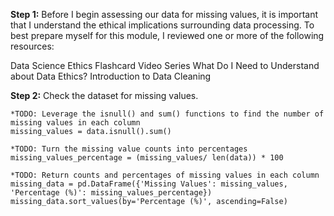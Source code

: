 **Step 1:** Before I begin assessing our data for missing values, it is important that I understand the ethical implications surrounding data processing. To best prepare myself for this module, I reviewed one or more of the following resources:

Data Science Ethics Flashcard Video Series
What Do I Need to Understand about Data Ethics?
Introduction to Data Cleaning

**Step 2:** Check the dataset for missing values.

```
*TODO: Leverage the isnull() and sum() functions to find the number of missing values in each column
missing_values = data.isnull().sum()

*TODO: Turn the missing value counts into percentages
missing_values_percentage = (missing_values/ len(data)) * 100

*TODO: Return counts and percentages of missing values in each column
missing_data = pd.DataFrame({'Missing Values': missing_values, 'Percentage (%)': missing_values_percentage})
missing_data.sort_values(by='Percentage (%)', ascending=False)
```


